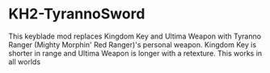 # KH2-TyrannoSword

This keyblade mod replaces Kingdom Key and Ultima Weapon with Tyranno Ranger (Mighty Morphin' Red Ranger)'s personal weapon. Kingdom Key is shorter in range and Ultima Weapon is longer with a retexture. This works in all worlds

